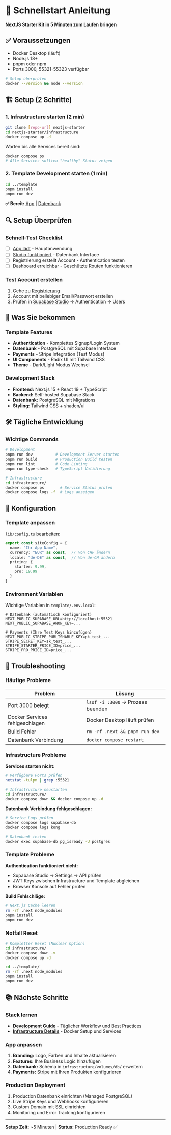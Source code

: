 # 🚀 Schnellstart Anleitung

**NextJS Starter Kit in 5 Minuten zum Laufen bringen**

## ✅ Voraussetzungen

- Docker Desktop (läuft)
- Node.js 18+ 
- pnpm oder npm
- Ports 3000, 55321-55323 verfügbar

```bash
# Setup überprüfen
docker --version && node --version
```

## 🏗️ Setup (2 Schritte)

### 1. Infrastructure starten (2 min)
```bash
git clone [repo-url] nextjs-starter
cd nextjs-starter/infrastructure
docker compose up -d
```

Warten bis alle Services bereit sind:
```bash
docker compose ps
# Alle Services sollten "healthy" Status zeigen
```

### 2. Template Development starten (1 min)
```bash
cd ../template
pnpm install
pnpm run dev
```

**✅ Bereit:** [App](http://localhost:3000) | [Datenbank](http://localhost:55323)

## 🔍 Setup Überprüfen

### Schnell-Test Checklist
- [ ] [App lädt](http://localhost:3000) - Hauptanwendung
- [ ] [Studio funktioniert](http://localhost:55323) - Datenbank Interface  
- [ ] Registrierung erstellt Account - Authentication testen
- [ ] Dashboard erreichbar - Geschützte Routen funktionieren

### Test Account erstellen
1. Gehe zu [Registrierung](http://localhost:3000/auth/register)
2. Account mit beliebiger Email/Passwort erstellen
3. Prüfen in [Supabase Studio](http://localhost:55323) → Authentication → Users

## 🎯 Was Sie bekommen

### Template Features
- **Authentication** - Komplettes Signup/Login System
- **Datenbank** - PostgreSQL mit Supabase Interface
- **Payments** - Stripe Integration (Test Modus)
- **UI Components** - Radix UI mit Tailwind CSS
- **Theme** - Dark/Light Modus Wechsel

### Development Stack
- **Frontend:** Next.js 15 + React 19 + TypeScript
- **Backend:** Self-hosted Supabase Stack
- **Datenbank:** PostgreSQL mit Migrations
- **Styling:** Tailwind CSS + shadcn/ui

## 🛠️ Tägliche Entwicklung

### Wichtige Commands
```bash
# Development
pnpm run dev          # Development Server starten
pnpm run build        # Production Build testen
pnpm run lint         # Code Linting
pnpm run type-check   # TypeScript Validierung

# Infrastructure  
cd infrastructure/
docker compose ps       # Service Status prüfen
docker compose logs -f  # Logs anzeigen
```

## 🔧 Konfiguration

### Template anpassen
`lib/config.ts` bearbeiten:

```typescript
export const siteConfig = {
  name: "Ihr App Name",
  currency: "EUR" as const,  // Von CHF ändern
  locale: "de-DE" as const,  // Von de-CH ändern
  pricing: {
    starter: 9.99,
    pro: 19.99
  }
}
```

### Environment Variablen
Wichtige Variablen in `template/.env.local`:

```env
# Datenbank (automatisch konfiguriert)
NEXT_PUBLIC_SUPABASE_URL=http://localhost:55321
NEXT_PUBLIC_SUPABASE_ANON_KEY=...

# Payments (Ihre Test Keys hinzufügen)
NEXT_PUBLIC_STRIPE_PUBLISHABLE_KEY=pk_test_...
STRIPE_SECRET_KEY=sk_test_...
STRIPE_STARTER_PRICE_ID=price_...
STRIPE_PRO_PRICE_ID=price_...
```

## 🐛 Troubleshooting

### Häufige Probleme

| Problem | Lösung |
|---------|---------|
| Port 3000 belegt | `lsof -i :3000` → Prozess beenden |
| Docker Services fehlgeschlagen | Docker Desktop läuft prüfen |
| Build Fehler | `rm -rf .next && pnpm run dev` |
| Datenbank Verbindung | `docker compose restart` |

### Infrastructure Probleme

**Services starten nicht:**
```bash
# Verfügbare Ports prüfen
netstat -tulpn | grep :55321

# Infrastructure neustarten
cd infrastructure/
docker compose down && docker compose up -d
```

**Datenbank Verbindung fehlgeschlagen:**
```bash
# Service Logs prüfen
docker compose logs supabase-db
docker compose logs kong

# Datenbank testen
docker exec supabase-db pg_isready -U postgres
```

### Template Probleme

**Authentication funktioniert nicht:**
- Supabase Studio → Settings → API prüfen
- JWT Keys zwischen Infrastructure und Template abgleichen
- Browser Konsole auf Fehler prüfen

**Build Fehlschläge:**
```bash
# Next.js Cache leeren
rm -rf .next node_modules
pnpm install
pnpm run dev
```

### Notfall Reset
```bash
# Kompletter Reset (Nuklear Option)
cd infrastructure/
docker compose down -v
docker compose up -d

cd ../template/
rm -rf .next node_modules
pnpm install
pnpm run dev
```

## 📚 Nächste Schritte

### Stack lernen
- **[Development Guide](05-development.md)** - Täglicher Workflow und Best Practices
- **[Infrastructure Details](../infrastructure/README.md)** - Docker Setup und Services

### App anpassen
1. **Branding:** Logo, Farben und Inhalte aktualisieren
2. **Features:** Ihre Business Logic hinzufügen
3. **Datenbank:** Schema in `infrastructure/volumes/db/` erweitern
4. **Payments:** Stripe mit Ihren Produkten konfigurieren

### Production Deployment
1. Production Datenbank einrichten (Managed PostgreSQL)
2. Live Stripe Keys und Webhooks konfigurieren  
3. Custom Domain mit SSL einrichten
4. Monitoring und Error Tracking konfigurieren

---

**Setup Zeit:** ~5 Minuten | **Status:** Production Ready ✅